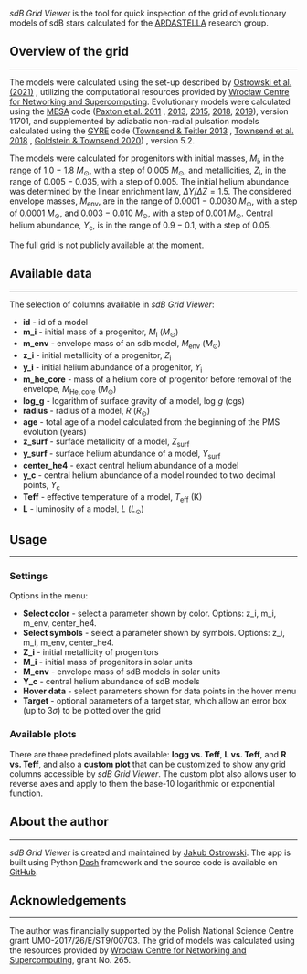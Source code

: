 _sdB Grid Viewer_ is the tool for quick inspection of the grid of evolutionary
models of sdB stars calculated for
the [ARDASTELLA](https://ardastella.up.krakow.pl/) research group.

## Overview of the grid

***
The models were calculated using the set-up described
by [Ostrowski et al. (2021)](https://ui.adsabs.harvard.edu/abs/2021MNRAS.503.4646O/abstract)
, utilizing the computational resources provided
by [Wrocław Centre for Networking and Supercomputing](https://www.wcss.pl/en/).
Evolutionary models were calculated using the
[MESA](https://github.com/MESAHub/mesa) code
([Paxton et al. 2011](https://ui.adsabs.harvard.edu/abs/2011ApJS..192....3P/abstract)
,
[2013](https://ui.adsabs.harvard.edu/abs/2013ApJS..208....4P/abstract),
[2015](https://ui.adsabs.harvard.edu/abs/2015ApJS..220...15P/abstract),
[2018](https://ui.adsabs.harvard.edu/abs/2018ApJS..234...34P/abstract),
[2019](https://ui.adsabs.harvard.edu/abs/2019ApJS..243...10P/abstract)),
version 11701, and supplemented by adiabatic non-radial pulsation models
calculated using the [GYRE](https://github.com/rhdtownsend/gyre) code
([Townsend & Teitler 2013](https://ui.adsabs.harvard.edu/abs/2013MNRAS.435.3406T/abstract)
,
[Townsend et al. 2018](https://ui.adsabs.harvard.edu/abs/2018MNRAS.475..879T/abstract)
,
[Goldstein & Townsend 2020](https://ui.adsabs.harvard.edu/abs/2020ApJ...899..116G/abstract))
, version 5.2.

The models were calculated for progenitors with initial masses, $M_\mathrm{i}$, in the
range of 1.0 − 1.8 $M_\odot$, with a step of 0.005 $M_\odot$, and metallicities, $Z_\mathrm{i}$, in the
range of 0.005 − 0.035, with a step of 0.005. The initial helium abundance was 
determined by the linear enrichment law, $\Delta Y/\Delta Z=1.5$.
The considered envelope masses, $M_\mathrm{env}$,
are in the range of 0.0001 − 0.0030 $M_\odot$, with a step of 0.0001 $M_\odot$, and
0.003 − 0.010 $M_\odot$, with a step of 0.001 $M_\odot$. Central helium abundance, $Y_\mathrm{c}$, is in
the range of 0.9 − 0.1, with a step of 0.05.

The full grid is not publicly available at the moment.

## Available data

***
The selection of columns available in _sdB Grid Viewer_:

* **id** - id of a model
* **m_i** - initial mass of a progenitor, $M_\mathrm{i}$ ($M_\odot$)
* **m_env** - envelope mass of an sdb model, $M_\mathrm{env}$ ($M_\odot$)
* **z_i** - initial metallicity of a progenitor, $Z_\mathrm{i}$
* **y_i** - initial helium abundance of a progenitor, $Y_\mathrm{i}$
* **m_he_core** - mass of a helium core of progenitor before removal of the
  envelope, $M_\mathrm{He,\,core}$ ($M_\odot$)
* **log_g** - logarithm of surface gravity of a model, $\log\,g$ (cgs)
* **radius** - radius of a model, $R$ ($R_\odot$)
* **age** - total age of a model calculated from the beginning of the PMS
  evolution (years)
* **z_surf** - surface metallicity of a model, $Z_\mathrm{surf}$
* **y_surf** - surface helium abundance of a model, $Y_\mathrm{surf}$
* **center_he4** - exact central helium abundance of a model
* **y_c** - central helium abundance of a model rounded to two decimal points,
  $Y_\mathrm{c}$
* **Teff** - effective temperature of a model, $T_\mathrm{eff}$ (K)
* **L** - luminosity of a model, $L$ ($L_\odot$)

## Usage

***

### Settings

Options in the menu:

* **Select color** - select a parameter shown by color. Options: z_i, m_i,
  m_env, center_he4.
* **Select symbols** - select a parameter shown by symbols. Options: z_i, m_i,
  m_env, center_he4.
* **Z_i** - initial metallicity of progenitors
* **M_i** - initial mass of progenitors in solar units
* **M_env** - envelope mass of sdB models in solar units
* **Y_c** - central helium abundance of sdB models
* **Hover data** - select parameters shown for data points in the hover menu
* **Target** - optional parameters of a target star, which allow an error box (up to $3\sigma$) to be plotted over the grid

### Available plots

There are three predefined plots available: **logg vs. Teff**, **L vs. Teff**,
and **R vs. Teff**, and also a **custom plot** that can be customized to show
any grid columns accessible by _sdB Grid Viewer_. The custom plot also allows
user to reverse axes and apply to them the base-10 logarithmic or exponential
function.

## About the author

***
_sdB Grid Viewer_ is created and maintained by
[Jakub Ostrowski](https://github.com/cespenar). The app is built using
Python [Dash](https://plotly.com) framework and the source code is available
on [GitHub](https://github.com/cespenar/sdBGridViewer).

## Acknowledgements

***
The author was financially supported by the Polish National Science Centre
grant UMO-2017/26/E/ST9/00703. The grid of models was calculated using the
resources provided by
[Wrocław Centre for Networking and Supercomputing](https://www.wcss.pl/en/),
grant No. 265.